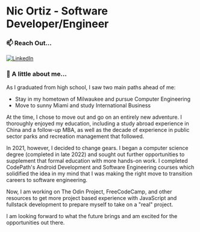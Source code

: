 # Nic Ortiz - Software Developer/Engineer

### 📫 Reach Out...
[![LinkedIn](https://img.shields.io/badge/Connect%20with%20Me%20On%20LinkedIn-0077B5?style=for-the-badge&logo=linkedin&logoColor=white)](https://www.linkedin.com/in/nicortiz/)

### 📝 A little about me...
As I graduated from high school, I saw two main paths ahead of me:
* Stay in my hometown of Milwaukee and pursue Computer Engineering
* Move to sunny Miami and study International Business

At the time, I chose to move out and go on an entirely new adventure. I thoroughly enjoyed my education, including a study abroad experience in China and a follow-up MBA, as well as the decade of experience in public sector parks and recreation management that followed.

In 2021, however, I decided to change gears. I began a computer science degree (completed in late 2022) and sought out further opportunities to supplement that formal education with more hands-on work. I completed CodePath's Android Development and Software Engineering courses which solidified the idea in my mind that I was making the right move to transition careers to software engineering.

Now, I am working on The Odin Project, FreeCodeCamp, and other resources to get more project based experience with JavaScript and fullstack development to prepare myself to take on a "real" project.

I am looking forward to what the future brings and am excited for the opportunities out there.

